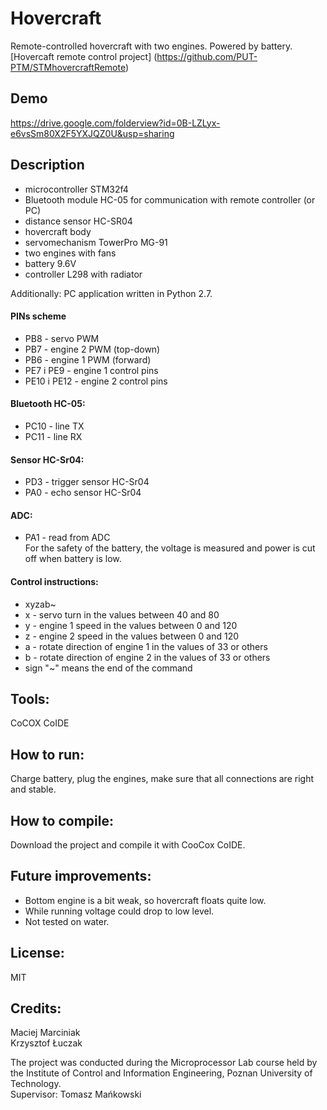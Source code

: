# Hovercraft
Remote-controlled hovercraft with two engines. Powered by battery.
[Hovercaft remote control project] (https://github.com/PUT-PTM/STMhovercraftRemote)

## Demo
https://drive.google.com/folderview?id=0B-LZLyx-e6vsSm80X2F5YXJQZ0U&usp=sharing

## Description
- microcontroller STM32f4
- Bluetooth module HC-05 for communication with remote controller (or PC)
- distance sensor HC-SR04
- hovercraft body
- servomechanism TowerPro MG-91
- two engines with fans
- battery 9.6V
- controller L298 with radiator

Additionally: PC application written in Python 2.7.

#### PINs scheme
- PB8 - servo PWM 
- PB7 - engine 2 PWM (top-down)
- PB6 - engine 1 PWM (forward)
- PE7 i PE9 - engine 1 control pins
- PE10 i PE12 - engine 2 control pins

#### Bluetooth HC-05:
- PC10 - line TX
- PC11 - line RX

#### Sensor HC-Sr04:
- PD3 - trigger sensor HC-Sr04
- PA0 - echo sensor HC-Sr04

#### ADC:
- PA1 - read from ADC<br />
For the safety of the battery, the voltage is measured and power is cut off when battery is low.

#### Control instructions:
- xyzab~
- x - servo turn in the values between 40 and 80
- y - engine 1 speed in the values between 0 and 120
- z - engine 2 speed in the values between 0 and 120
- a - rotate direction of engine 1 in the values of 33 or others
- b - rotate direction of engine 2 in the values of 33 or others
- sign "~" means the end of the command

## Tools:

CoCOX CoIDE

## How to run:

Charge battery, plug the engines, make sure that all connections are right and stable.

## How to compile:

Download the project and compile it with CooCox CoIDE.

## Future improvements:

- Bottom engine is a bit weak, so hovercraft floats quite low.
- While running voltage could drop to low level.
- Not tested on water.

## License:

MIT

## Credits:

Maciej Marciniak<br />
Krzysztof Łuczak

The project was conducted during the Microprocessor Lab course held by the Institute of Control and Information Engineering, Poznan University of Technology.<br />
Supervisor: Tomasz Mańkowski
